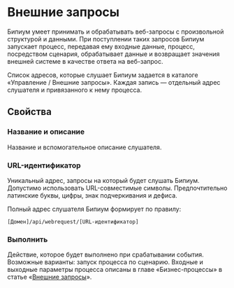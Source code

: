 # Внешние запросы

Бипиум умеет принимать и обрабатывать веб-запросы с произвольной структурой и данными. При поступлении таких запросов Бипиум запускает процесс, передавая ему входные данные, процесс, посредством сценария, обрабатывает данные и возвращает значения внешней системе в качестве ответа на веб-запрос.

Список адресов, которые слушает Бипиум задается в каталоге «Управление / Внешние запросы». Каждая запись — отдельный адрес слушателя и привязанного к нему процесса.

## Свойства

### Название и описание

Название и вспомогательное описание слушателя.

### URL-идентификатор

Уникальный адрес, запросы на который будет слушать Бипиум. Допустимо использовать URL-совместимые символы. Предпочтительно латинские буквы, цифры, знак подчеркивания и дефиса.

Полный адрес слушателя Бипиум формирует по правилу:

`[Домен]/api/webrequest/[URL-идентификатор]`

### Выполнить

Действие, которое будет выполнено при срабатывании события. Возможные варианты: запуск процесса по сценарию. Входные и выходные параметры процесса описаны в главе «Бизнес-процессы» в статье «[Внешние запросы](../../processes/events/webrequests.md)».
